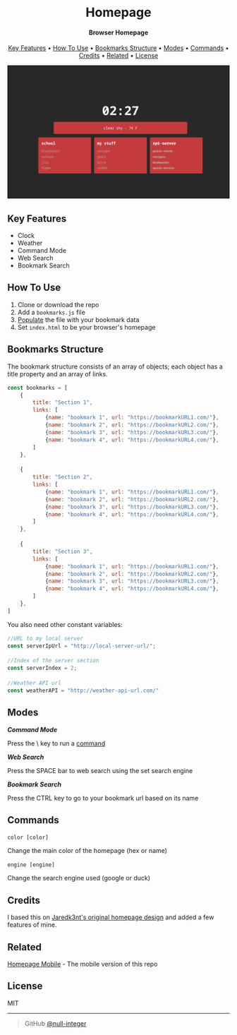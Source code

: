 
<h1 align="center">
  <br>
  Homepage
  <br>
</h1>

<h4 align="center">Browser Homepage</h4>

<p align="center">
  <a href="#key-features">Key Features</a> •
  <a href="#how-to-use">How To Use</a> •
  <a href="#bookmarks-structure">Bookmarks Structure</a> •
  <a href="#modes">Modes</a> •
  <a href="#commands">Commands</a> •
  <a href="#credits">Credits</a> •
  <a href="#related">Related</a> •
  <a href="#license">License</a>
</p>

![screenshot](screenshot.png)

## Key Features

* Clock
* Weather
* Command Mode
* Web Search
* Bookmark Search

## How To Use

1. Clone or download the repo
2. Add a `bookmarks.js` file
3. <a href="#bookmarks-structure">Populate</a> the file with your bookmark data
4. Set `index.html` to be your browser's homepage

## Bookmarks Structure
The bookmark structure consists of an array of objects; each object has a title property and an array of links.

```js
const bookmarks = [
    {
        title: "Section 1",
        links: [
            {name: "bookmark 1", url: "https://bookmarkURL1.com/"},
            {name: "bookmark 2", url: "https://bookmarkURL2.com/"},
            {name: "bookmark 3", url: "https://bookmarkURL3.com/"},
            {name: "bookmark 4", url: "https://bookmarkURL4.com/"},
        ]
    },
    
    {
        title: "Section 2",
        links: [
            {name: "bookmark 1", url: "https://bookmarkURL1.com/"},
            {name: "bookmark 2", url: "https://bookmarkURL2.com/"},
            {name: "bookmark 3", url: "https://bookmarkURL3.com/"},
            {name: "bookmark 4", url: "https://bookmarkURL4.com/"},
        ]
    },
    
    {
        title: "Section 3",
        links: [
            {name: "bookmark 1", url: "https://bookmarkURL1.com/"},
            {name: "bookmark 2", url: "https://bookmarkURL2.com/"},
            {name: "bookmark 3", url: "https://bookmarkURL3.com/"},
            {name: "bookmark 4", url: "https://bookmarkURL4.com/"},
        ]
    },
]
```

You also need other constant variables: 
```js
//URL to my local server
const serverIpUrl = "http://local-server-url/";

//Index of the server section
const serverIndex = 2;

//Weather API url
const weatherAPI = "http://weather-api-url.com/"
```

## Modes

***Command Mode***

Press the \ key to run a <a href="#commands">command</a>

***Web Search***

Press the SPACE bar to web search using the set search engine


***Bookmark Search***

Press the CTRL key to go to your bookmark url based on its name

## Commands

`color [color]`

Change the main color of the homepage (hex or name)

`engine [engine]`

Change the search engine used (google or duck)

## Credits

I based this on <a href="https://github.com/Jaredk3nt/homepage">Jaredk3nt's original homepage design</a> and added a few features of mine.

## Related

[Homepage Mobile](https://github.com/) - The mobile version of this repo

## License

MIT

---
>GitHub [@null-integer](https://github.com/null-integer)
